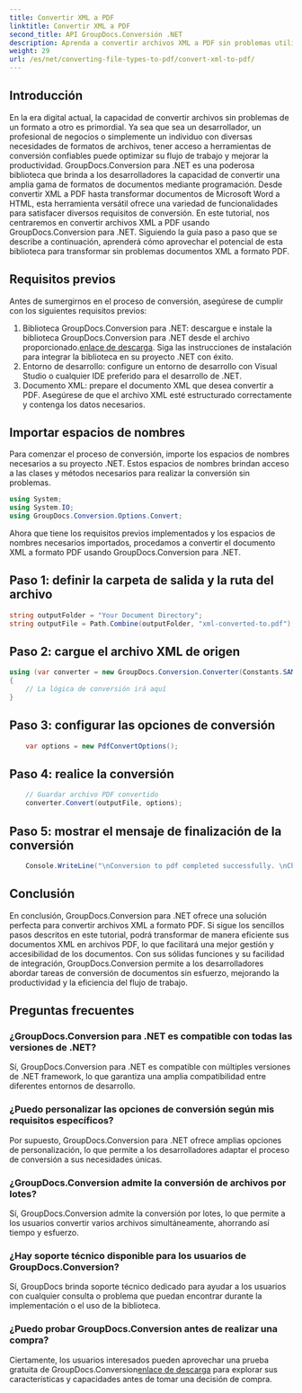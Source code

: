 ```yaml
---
title: Convertir XML a PDF
linktitle: Convertir XML a PDF
second_title: API GroupDocs.Conversión .NET
description: Aprenda a convertir archivos XML a PDF sin problemas utilizando GroupDocs.Conversion para .NET. Mejore la eficiencia de su gestión de documentos.
weight: 29
url: /es/net/converting-file-types-to-pdf/convert-xml-to-pdf/
---
```

## Introducción
En la era digital actual, la capacidad de convertir archivos sin problemas de un formato a otro es primordial. Ya sea que sea un desarrollador, un profesional de negocios o simplemente un individuo con diversas necesidades de formatos de archivos, tener acceso a herramientas de conversión confiables puede optimizar su flujo de trabajo y mejorar la productividad.
GroupDocs.Conversion para .NET es una poderosa biblioteca que brinda a los desarrolladores la capacidad de convertir una amplia gama de formatos de documentos mediante programación. Desde convertir XML a PDF hasta transformar documentos de Microsoft Word a HTML, esta herramienta versátil ofrece una variedad de funcionalidades para satisfacer diversos requisitos de conversión.
En este tutorial, nos centraremos en convertir archivos XML a PDF usando GroupDocs.Conversion para .NET. Siguiendo la guía paso a paso que se describe a continuación, aprenderá cómo aprovechar el potencial de esta biblioteca para transformar sin problemas documentos XML a formato PDF.
## Requisitos previos
Antes de sumergirnos en el proceso de conversión, asegúrese de cumplir con los siguientes requisitos previos:
1.  Biblioteca GroupDocs.Conversion para .NET: descargue e instale la biblioteca GroupDocs.Conversion para .NET desde el archivo proporcionado.[enlace de descarga](https://releases.groupdocs.com/conversion/net/). Siga las instrucciones de instalación para integrar la biblioteca en su proyecto .NET con éxito.
2. Entorno de desarrollo: configure un entorno de desarrollo con Visual Studio o cualquier IDE preferido para el desarrollo de .NET.
3. Documento XML: prepare el documento XML que desea convertir a PDF. Asegúrese de que el archivo XML esté estructurado correctamente y contenga los datos necesarios.

## Importar espacios de nombres
Para comenzar el proceso de conversión, importe los espacios de nombres necesarios a su proyecto .NET. Estos espacios de nombres brindan acceso a las clases y métodos necesarios para realizar la conversión sin problemas.

```csharp
using System;
using System.IO;
using GroupDocs.Conversion.Options.Convert;
```

Ahora que tiene los requisitos previos implementados y los espacios de nombres necesarios importados, procedamos a convertir el documento XML a formato PDF usando GroupDocs.Conversion para .NET.
## Paso 1: definir la carpeta de salida y la ruta del archivo
```csharp
string outputFolder = "Your Document Directory";
string outputFile = Path.Combine(outputFolder, "xml-converted-to.pdf");
```
## Paso 2: cargue el archivo XML de origen
```csharp
using (var converter = new GroupDocs.Conversion.Converter(Constants.SAMPLE_XML))
{
	// La lógica de conversión irá aquí
}
```
## Paso 3: configurar las opciones de conversión
```csharp
	var options = new PdfConvertOptions();
```
## Paso 4: realice la conversión
```csharp
	// Guardar archivo PDF convertido
	converter.Convert(outputFile, options);
```
## Paso 5: mostrar el mensaje de finalización de la conversión
```csharp
	Console.WriteLine("\nConversion to pdf completed successfully. \nCheck output in {0}", outputFolder);
```

## Conclusión
En conclusión, GroupDocs.Conversion para .NET ofrece una solución perfecta para convertir archivos XML a formato PDF. Si sigue los sencillos pasos descritos en este tutorial, podrá transformar de manera eficiente sus documentos XML en archivos PDF, lo que facilitará una mejor gestión y accesibilidad de los documentos.
Con sus sólidas funciones y su facilidad de integración, GroupDocs.Conversion permite a los desarrolladores abordar tareas de conversión de documentos sin esfuerzo, mejorando la productividad y la eficiencia del flujo de trabajo.
## Preguntas frecuentes
### ¿GroupDocs.Conversion para .NET es compatible con todas las versiones de .NET?
Sí, GroupDocs.Conversion para .NET es compatible con múltiples versiones de .NET framework, lo que garantiza una amplia compatibilidad entre diferentes entornos de desarrollo.
### ¿Puedo personalizar las opciones de conversión según mis requisitos específicos?
Por supuesto, GroupDocs.Conversion para .NET ofrece amplias opciones de personalización, lo que permite a los desarrolladores adaptar el proceso de conversión a sus necesidades únicas.
### ¿GroupDocs.Conversion admite la conversión de archivos por lotes?
Sí, GroupDocs.Conversion admite la conversión por lotes, lo que permite a los usuarios convertir varios archivos simultáneamente, ahorrando así tiempo y esfuerzo.
### ¿Hay soporte técnico disponible para los usuarios de GroupDocs.Conversion?
Sí, GroupDocs brinda soporte técnico dedicado para ayudar a los usuarios con cualquier consulta o problema que puedan encontrar durante la implementación o el uso de la biblioteca.
### ¿Puedo probar GroupDocs.Conversion antes de realizar una compra?
 Ciertamente, los usuarios interesados pueden aprovechar una prueba gratuita de GroupDocs.Conversion[enlace de descarga](https://releases.groupdocs.com/conversion/net/) para explorar sus características y capacidades antes de tomar una decisión de compra.